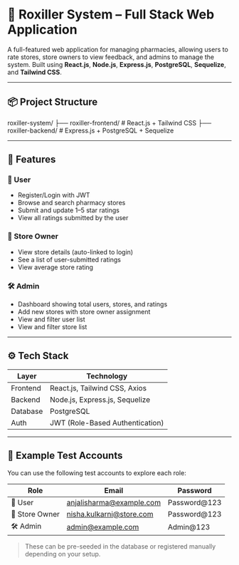 # 💊 Roxiller System – Full Stack Web Application

A full-featured web application for managing pharmacies, allowing users to rate stores, store owners to view feedback, and admins to manage the system. Built using **React.js**, **Node.js**, **Express.js**, **PostgreSQL**, **Sequelize**, and **Tailwind CSS**.

---

## 📦 Project Structure

roxiller-system/
├── roxiller-frontend/ # React.js + Tailwind CSS
├── roxiller-backend/ # Express.js + PostgreSQL + Sequelize


---

## 🚀 Features

### 🧑 User
- Register/Login with JWT
- Browse and search pharmacy stores
- Submit and update 1–5 star ratings
- View all ratings submitted by the user

### 🏪 Store Owner
- View store details (auto-linked to login)
- See a list of user-submitted ratings
- View average store rating

### 🛠 Admin
- Dashboard showing total users, stores, and ratings
- Add new stores with store owner assignment
- View and filter user list
- View and filter store list

---

## ⚙️ Tech Stack

| Layer     | Technology                     |
|-----------|--------------------------------|
| Frontend  | React.js, Tailwind CSS, Axios  |
| Backend   | Node.js, Express.js, Sequelize |
| Database  | PostgreSQL                     |
| Auth      | JWT (Role-Based Authentication)|


---
## 🧪 Example Test Accounts

You can use the following test accounts to explore each role:

| Role         | Email                             | Password       |
|--------------|-----------------------------------|----------------|
| 👤 User       | anjalisharma@example.com          | Password@123   |
| 🏪 Store Owner| nisha.kulkarni@store.com          | Password@123   |
| 🛠 Admin      | admin@example.com                 | Admin@123      |

> These can be pre-seeded in the database or registered manually depending on your setup.
